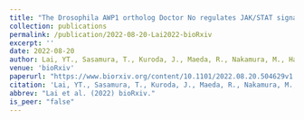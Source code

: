 ```yaml
---
title: "The Drosophila AWP1 ortholog Doctor No regulates JAK/STAT signaling for left-right asymmetry in the gut by promoting receptor endocytosis"
collection: publications
permalink: /publication/2022-08-20-Lai2022-bioRxiv
excerpt: ''
date: 2022-08-20
author: Lai, YT., Sasamura, T., Kuroda, J., Maeda, R., Nakamura, M., Hatori, R., <b><u>Ishibashi, T.</u></b>, Taniguchi, K., Ooike, M., Taguchi, T., Nakazawa, N., Hozumi, S., Yamaguchi, A., Aigaki, T., Inaki, M., Matsuno, K. 
venue: 'bioRxiv'
paperurl: "https://www.biorxiv.org/content/10.1101/2022.08.20.504629v1.full.pdf+html"
citation: 'Lai, YT., Sasamura, T., Kuroda, J., Maeda, R., Nakamura, M., Hatori, R., <b><u>Ishibashi, T.</u></b>, Taniguchi, K., Ooike, M., Taguchi, T., Nakazawa, N., Hozumi, S., Yamaguchi, A., Aigaki, T., Inaki, M., Matsuno, K. (2022) <i>bioRxiv</i>'
abbrev: "Lai et al. (2022) bioRxiv."
is_peer: "false"
---
```

